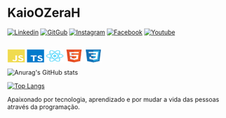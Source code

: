 # KaioOZeraH

[![Linkedin](https://img.shields.io/badge/LinkedIn-0077B5?style=for-the-badge&logo=linkedin&logoColor=white)](https://www.linkedin.com/in/caio-ribeiro-zh/)
[![GitGub](https://img.shields.io/badge/GitHub-100000?style=for-the-badge&logo=github&logoColor=white)](https://github.com/KaioZeraH)
[![Instagram](https://img.shields.io/badge/Instagram-E4405F?style=for-the-badge&logo=instagram&logoColor=white)](https://www.instagram.com/kaioo_zerah/)
[![Facebook](https://img.shields.io/badge/Facebook-1877F2?style=for-the-badge&logo=facebook&logoColor=white)](https://www.facebook.com/Kaio.ZeraH/)
[![Youtube](https://img.shields.io/badge/YouTube-FF0000?style=for-the-badge&logo=youtube&logoColor=white)](https://www.youtube.com/channel/UCD9R3UcObbYJf6CCczszZ9Q)

<div style="display: inline_block"><br>
  <img align="center" alt="Rafa-Js" height="30" width="40" src="https://raw.githubusercontent.com/devicons/devicon/master/icons/javascript/javascript-plain.svg">
  <img align="center" alt="Rafa-Ts" height="30" width="40" src="https://raw.githubusercontent.com/devicons/devicon/master/icons/typescript/typescript-plain.svg">
  <img align="center" alt="Rafa-React" height="30" width="40" src="https://raw.githubusercontent.com/devicons/devicon/master/icons/react/react-original.svg">
  <img align="center" alt="Rafa-HTML" height="30" width="40" src="https://raw.githubusercontent.com/devicons/devicon/master/icons/html5/html5-original.svg">
  <img align="center" alt="Rafa-CSS" height="30" width="40" src="https://raw.githubusercontent.com/devicons/devicon/master/icons/css3/css3-original.svg">
</div>

![Anurag's GitHub stats](https://github-readme-stats.vercel.app/api?username=KaioZeraH&theme=holi&show_icons=true)

[![Top Langs](https://github-readme-stats.vercel.app/api/top-langs/?username=KaioZeraH)](https://github.com/anuraghazra/github-readme-stats)

Apaixonado por tecnologia, aprendizado e por mudar a vida das pessoas através da programação.
